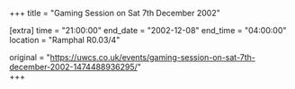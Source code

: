 +++
title = "Gaming Session on Sat 7th December 2002"

[extra]
time = "21:00:00"
end_date = "2002-12-08"
end_time = "04:00:00"
location = "Ramphal R0.03/4"

original = "https://uwcs.co.uk/events/gaming-session-on-sat-7th-december-2002-1474488936295/"    
+++



